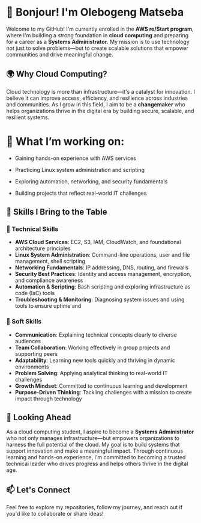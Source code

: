 # 👋 Bonjour! I'm  Olebogeng Matseba
Welcome to my GitHub! I'm currently enrolled in the **AWS re/Start program**, where I'm building a strong foundation in **cloud computing** and preparing for a career as a **Systems Administrator**. My mission is to use technology not just to solve problems—but to create scalable solutions that empower communities and drive meaningful change.

## 🌍 Why Cloud Computing?
Cloud technology is more than infrastructure—it's a catalyst for innovation. I believe it can improve access, efficiency, and resilience across industries and communities. As I grow in this field, I aim to be a **changemaker** who helps organizations thrive in the digital era by building secure, scalable, and resilient systems.

# 🔧 What I’m working on:
- Gaining hands-on experience with AWS services

- Practicing Linux system administration and scripting

- Exploring automation, networking, and security fundamentals

- Building projects that reflect real-world IT challenges

## 💼 Skills I Bring to the Table

### 🔧 Technical Skills
- **AWS Cloud Services**: EC2, S3, IAM, CloudWatch, and foundational architecture principles  
- **Linux System Administration**: Command-line operations, user and file management, shell scripting  
- **Networking Fundamentals**: IP addressing, DNS, routing, and firewalls  
- **Security Best Practices**: Identity and access management, encryption, and compliance awareness  
- **Automation & Scripting**: Bash scripting and exploring infrastructure as code (IaC) tools  
- **Troubleshooting & Monitoring**: Diagnosing system issues and using tools to ensure uptime and 

### 🤝 Soft Skills
- **Communication**: Explaining technical concepts clearly to diverse audiences  
- **Team Collaboration**: Working effectively in group projects and supporting peers  
- **Adaptability**: Learning new tools quickly and thriving in dynamic environments  
- **Problem Solving**: Applying analytical thinking to real-world IT challenges  
- **Growth Mindset**: Committed to continuous learning and development  
- **Purpose-Driven Thinking**: Tackling challenges with a mission to create impact through technology

## 🌟 Looking Ahead
As a cloud computing student, I aspire to become a **Systems Administrator** who not only manages infrastructure—but empowers organizations to harness the full potential of the cloud. My goal is to build systems that support innovation and make a meaningful impact. Through continuous learning and hands-on experience, I'm committed to becoming a trusted technical leader who drives progress and helps others thrive in the digital age.

## 📫 Let's Connect
Feel free to explore my repositories, follow my journey, and reach out if you'd like to collaborate or share ideas!

<!--
**MonaeLefifi/MonaeLefifi** is a ✨ _special_ ✨ repository because its `README.md` (this file) appears on your GitHub profile.

Here are some ideas to get you started:

- 🔭 I’m currently working on ...
- 🌱 I’m currently learning ...
- 👯 I’m looking to collaborate on ...
- 🤔 I’m looking for help with ...
- 💬 Ask me about ...
- 📫 How to reach me: ...
- 😄 Pronouns: ...
- ⚡ Fun fact: ...
-->
